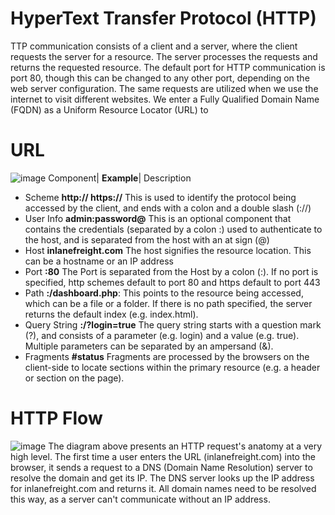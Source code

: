 # HyperText Transfer Protocol (HTTP)
TTP communication consists of a client and a server, where the client requests the server for a resource. The server processes the requests and returns the requested resource. The default port for HTTP communication is port 80, though this can be changed to any other port, depending on the web server configuration. The same requests are utilized when we use the internet to visit different websites. We enter a Fully Qualified Domain Name (FQDN) as a Uniform Resource Locator (URL) to

# URL
![image](https://github.com/RipperGh/BugHunting-D/assets/165308866/587a7362-5d8f-4d01-89a7-437f24682e01)
Component| **Example**| Description
* Scheme	**http:// https://**	This is used to identify the protocol being accessed by the client, and ends with a colon and a double slash (://)
* User Info	**admin:password@**	This is an optional component that contains the credentials (separated by a colon :) used to authenticate to the host, and is separated from the host with an at sign (@)
* Host	**inlanefreight.com**	The host signifies the resource location. This can be a hostname or an IP address
* Port	**:80**	The Port is separated from the Host by a colon (:). If no port is specified, http schemes default to port 80 and https default to port 443
* Path	**:/dashboard.php**:	This points to the resource being accessed, which can be a file or a folder. If there is no path specified, the server returns the default index (e.g. index.html).
* Query String	**:/?login=true**	The query string starts with a question mark (?), and consists of a parameter (e.g. login) and a value (e.g. true). Multiple parameters can be separated by an ampersand (&).
* Fragments	**#status**	Fragments are processed by the browsers on the client-side to locate sections within the primary resource (e.g. a header or section on the page).

# HTTP Flow
![image](https://github.com/RipperGh/BugHunting-D/assets/165308866/ed7fcb3c-59aa-47f9-8176-036d238c4c94)
The diagram above presents an HTTP request's anatomy at a very high level. The first time a user enters the URL (inlanefreight.com) into the browser, it sends a request to a DNS (Domain Name Resolution) server to resolve the domain and get its IP. The DNS server looks up the IP address for inlanefreight.com and returns it. All domain names need to be resolved this way, as a server can't communicate without an IP address.


